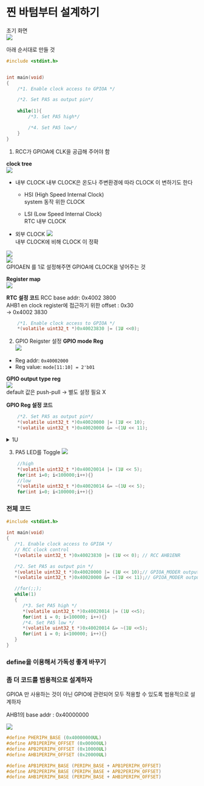 # 찐 바텀부터 설계하기
초기 화면  
![]({F02FD1F8-C2B7-4E1B-85C5-0EB14E469ECC}.png)  


아래 순서대로 만들 것  
```c
#include <stdint.h>


int main(void)
{
	/*1. Enable clock access to GPIOA */

	/*2. Set PA5 as output pin*/
	
	while(1){
		/*3. Set PA5 high*/

		/*4. Set PA5 low*/
	}
}

```


1. RCC가 GPIOA에 CLK을 공급해 주어야 함

**clock tree**  
![](image.png)  
- 내부 CLOCK
    내부 CLOCK은 온도나 주변환경에 따라 CLOCK 이 변하기도 한다
    - HSI (High Speed Internal Clock)    
        system 동작 위한 CLOCK

    - LSI (Low Speed Internal Clock)  
        RTC 내부 CLOCK   


- 외부 CLOCK
    ![]({D13A164C-E245-4578-8024-4A0E7B0B5EE1}.png)  
    내부 CLOCK에 비해 CLOCK 이 정확


![](image-1.png)  
![](image-2.png)  
GPIOAEN 를 1로 설정해주면 GPIOA에 CLOCK을 넣어주는 것

**Register map**  
![](image-3.png)  

**RTC 설정 코드**
RCC base addr: 0x4002 3800  
AHB1 en clock register에 접근하기 위한 offset : 0x30  
-> 0x4002 3830  
```c
	/*1. Enable clock access to GPIOA */
    *(volatile uint32_t *)0x40023830 |= (1U <<0); 
```

2. GPIO Reigster 설정
**GPIO mode Reg**  
![](image-4.png)  
- Reg addr: `0x40002000`
- Reg value: `mode[11:10] = 2'b01`

**GPIO output type reg**  
![](image-5.png)  
default 값은 push-pull -> 별도 설정 필요 X

**GPIO Reg 설정 코드**

```c
	/*2. Set PA5 as output pin*/
    *(volatile uint32_t *)0x40020000 |= (1U << 10);
    *(volatile uint32_t *)0x40020000 &= ~(1U << 11);
```

<details>
<summary> 1U </summary>

`1U`는 `unsigned int`를 의미

</details>

3. PA5 LED를 Toggle
![](image-6.png)  
```c
    //high
    *(volatile uint32_t *)0x40020014 |= (1U << 5);
    for(int i=0; i<100000;i++){}
    //low
    *(volatile uint32_t *)0x40020014 &= ~(1U << 5);
    for(int i=0; i<100000;i++){}
```


### 전체 코드

```c
#include <stdint.h>

int main(void)
{
   /*1. Enable clock access to GPIOA */
   // RCC clock control
   *(volatile uint32_t *)0x40023830 |= (1U << 0); // RCC AHB1ENR

   /*2. Set PA5 as output pin */
   *(volatile uint32_t *)0x40020000 |= (1U << 10);// GPIOA_MODER output mode
   *(volatile uint32_t *)0x40020000 &= ~(1U << 11);// GPIOA_MODER output mode

   //for(;;);
   while(1)
   {
      /*3. Set PA5 high */
      *(volatile uint32_t *)0x40020014 |= (1U <<5);
      for(int i = 0; i<100000; i++){}
      /*4. Set PA5 low */
      *(volatile uint32_t *)0x40020014 &= ~(1U <<5);
      for(int i = 0; i<100000; i++){}
   }
}
```

### define을 이용해서 가독성 좋게 바꾸기
[](./gpio_v00.c)  

### 좀 더 코드를 범용적으로 설계하자
GPIOA 만 사용하는 것이 아닌 GPIO에 관련되어 모두 적용할 수 있도록 범용적으로 설계하자   

AHB1의 base addr : 0x40000000

![](image-7.png)

```c
#define PHERIPH_BASE (0x40000000UL)
#define APB1PERIPH_OFFSET (0x00000UL)
#define APB2PERIPH_OFFSET (0x10000UL)
#define AHB1PERIPH_OFFSET (0x20000UL)

#define APB1PERIPH_BASE (PERIPH_BASE + APB1PERIPH_OFFSET)
#define APB2PERIPH_BASE (PERIPH_BASE + APB2PERIPH_OFFSET)
#define AHB1PERIPH_BASE (PERIPH_BASE + AHB1PERIPH_OFFSET)
```